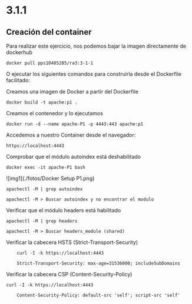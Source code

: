 # 3.1.1


## Creación del container

Para realizar este ejercicio, nos podemos bajar la imagen directamente de dockerhub

	docker pull pps10485285/ra3:3-1-1

O ejecutar los siguientes comandos para construirla desde el Dockerfile facilitado:


Creamos una imagen de Docker a partir del Dockerfile 

	docker build -t apache:p1 .

Creamos el contenedor y lo ejecutamos 

	docker run -d --name apache-P1 -p 4443:443 apache:p1

Accedemos a nuestro Container desde el navegador:

	https://localhost:4443

Comprobar que el módulo autoindex está deshabilitado

	docker exec -it apache-P1 bash

![img1](./fotos/Docker Setup P1.png)

	apachectl -M | grep autoindex

	apachectl -M > Buscar autoindex y no encontrar el modulo 
	
Verificar que el módulo headers está habilitado

	apachectl -M | grep headers

	apachectl -M > Buscar headers_module (shared)

Verificar la cabecera HSTS (Strict-Transport-Security)

        curl -I -k https://localhost:4443

		Strict-Transport-Security: max-age=31536000; includeSubDomains

Verificar la cabecera CSP (Content-Security-Policy)

	curl -I -k https://localhost:4443

		Content-Security-Policy: default-src 'self'; script-src 'self'

